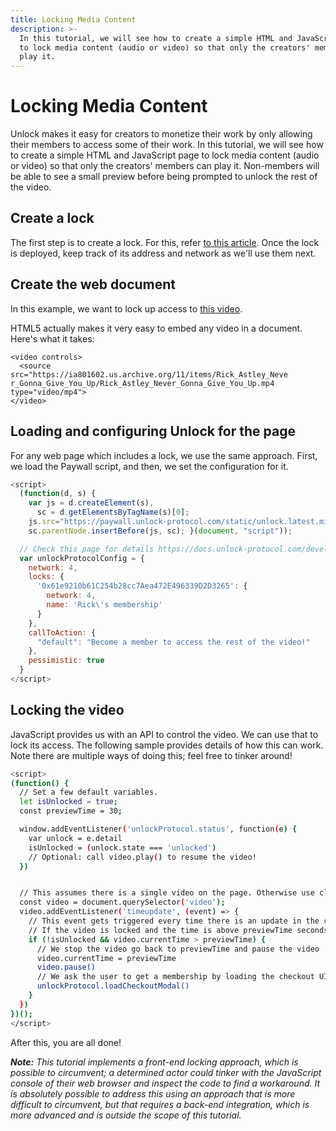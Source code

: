 ```yaml
---
title: Locking Media Content
description: >-
  In this tutorial, we will see how to create a simple HTML and JavaScript page
  to lock media content (audio or video) so that only the creators' members can
  play it.
---
```


# Locking Media Content

Unlock makes it easy for creators to monetize their work by only allowing their members to access some of their work. In this tutorial, we will see how to create a simple HTML and JavaScript page to lock media content (audio or video) so that only the creators' members can play it. Non-members will be able to see a small preview before being prompted to unlock the rest of the video.

## Create a lock

The first step is to create a lock. For this, refer [to this article](https://unlock-protocol.com/guides/how-to-create-a-lock/). Once the lock is deployed, keep track of its address and network as we'll use them next.

## Create the web document

In this example, we want to lock up access to [this video](https://ia801602.us.archive.org/11/items/Rick_Astley_Never_Gonna_Give_You_Up/Rick_Astley_Never_Gonna_Give_You_Up.mp4).

HTML5 actually makes it very easy to embed any video in a document. Here's what it takes:

```markup
<video controls>
  <source src="https://ia801602.us.archive.org/11/items/Rick_Astley_Neve  r_Gonna_Give_You_Up/Rick_Astley_Never_Gonna_Give_You_Up.mp4 type="video/mp4">
</video>
```

## Loading and configuring Unlock for the page

For any web page which includes a lock, we use the same approach. First, we load the Paywall script, and then, we set the configuration for it.

```javascript
<script>
  (function(d, s) {
    var js = d.createElement(s),
      sc = d.getElementsByTagName(s)[0];
    js.src="https://paywall.unlock-protocol.com/static/unlock.latest.min.js";
    sc.parentNode.insertBefore(js, sc); }(document, "script"));

  // Check this page for details https://docs.unlock-protocol.com/developers/paywall/configuring-checkout
  var unlockProtocolConfig = {
    network: 4,
    locks: {
      '0x61e9210b61C254b28cc7Aea472E496339D2D3265': {
        network: 4,
        name: 'Rick\'s membership'
      }
    },
    callToAction: {
      "default": "Become a member to access the rest of the video!"
    },
    pessimistic: true
  }
</script>
```

## Locking the video

JavaScript provides us with an API to control the video. We can use that to lock its access. The following sample provides details of how this can work. Note there are multiple ways of doing this; feel free to tinker around!

```bash
<script>
(function() {
  // Set a few default variables.
  let isUnlocked = true;
  const previewTime = 30;

  window.addEventListener('unlockProtocol.status', function(e) {
    var unlock = e.detail
    isUnlocked = (unlock.state === 'unlocked')
    // Optional: call video.play() to resume the video!
  })


  // This assumes there is a single video on the page. Otherwise use class selectors.
  const video = document.querySelector('video');
  video.addEventListener('timeupdate', (event) => {
    // This event gets triggered every time there is an update in the current time.
    // If the video is locked and the time is above previewTime seconds
    if (!isUnlocked && video.currentTime > previewTime) {
      // We stop the video go back to previewTime and pause the video
      video.currentTime = previewTime
      video.pause()
      // We ask the user to get a membership by loading the checkout UI
      unlockProtocol.loadCheckoutModal()
    }
  })
})();
</script>

```

After this, you are all done!

_**Note:** This tutorial implements a front-end locking approach, which is possible to circumvent; a determined actor could tinker with the JavaScript console of their web browser and inspect the code to find a workaround. It is absolutely possible to address this using an approach that is more difficult to circumvent, but that requires a back-end integration, which is more advanced and is outside the scope of this tutorial._
